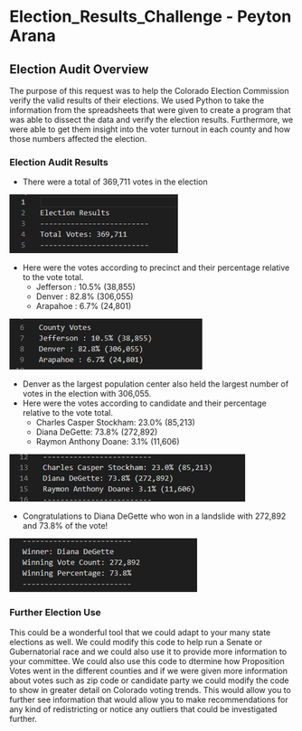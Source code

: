 # Election_Results_Challenge - Peyton Arana

## Election Audit Overview
The purpose of this request was to help the Colorado Election Commission verify the valid results of their elections. We used Python to take the information from the spreadsheets that were given to create a program that was able to dissect the data and verify the election results. Furthermore, we were able to get them insight into the voter turnout in each county and how those numbers affected the election.    

### Election Audit Results
* There were a total of 369,711 votes in the election

![](https://github.com/pbarana89/Election_Results_Challenge/blob/main/Resources/Total_Votes.PNG)

* Here were the votes according to precinct and their percentage relative to the vote total.
   * Jefferson : 10.5% (38,855)
   * Denver : 82.8% (306,055)
   * Arapahoe : 6.7% (24,801)

![](https://github.com/pbarana89/Election_Results_Challenge/blob/main/Resources/County_Votes.PNG)

* Denver as the largest population center also held the largest number of votes in the election with 306,055.
* Here were the votes according to candidate and their percentage relative to the vote total.
   * Charles Casper Stockham: 23.0% (85,213)
   * Diana DeGette: 73.8% (272,892)
   * Raymon Anthony Doane: 3.1% (11,606)

![](https://github.com/pbarana89/Election_Results_Challenge/blob/main/Resources/Candidate_Results.PNG)

* Congratulations to Diana DeGette who won in a landslide with 272,892 and 73.8% of the vote!

![](https://github.com/pbarana89/Election_Results_Challenge/blob/main/Resources/Winning_Candidate.PNG)

### Further Election Use
This could be a wonderful tool that we could adapt to your many state elections as well. We could modify this code to help run a Senate or Gubernatorial race and we could also use it to provide more information to your committee. We could also use this code to dtermine how Proposition Votes went in the different counties and if we were given more information about votes such as zip code or candidate party we could modify the code to show in greater detail on Colorado voting trends. This would allow you to further see information that would allow you to make recommendations for any kind of redistricting or notice any outliers that could be investigated further.

